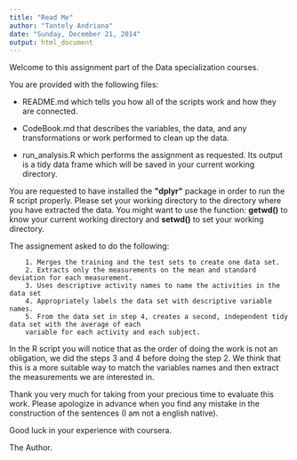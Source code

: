 ```yaml
---
title: "Read Me"
author: "Tantely Andriana"
date: "Sunday, December 21, 2014"
output: html_document
---
```


Welcome to this assignment part of the Data specialization courses.

You are provided with the following files:

- README.md which tells you how all of the scripts work and how they are connected.

- CodeBook.md that describes the variables, the data, and any transformations or work performed to clean up the data.

- run_analysis.R which performs the assignment as requested. Its output is a tidy data frame which will  be saved in your current working directory.


You are requested to have installed the **"dplyr"** package in order to run the R script properly. 
Please set your working directory to the directory where you have extracted the data. You might want to use the function: **getwd()** to know your current working directory and **setwd()** to set your working directory. 

The  assignement asked to do the following:

        1. Merges the training and the test sets to create one data set.
        2. Extracts only the measurements on the mean and standard deviation for each measurement.
        3. Uses descriptive activity names to name the activities in the data set
        4. Appropriately labels the data set with descriptive variable names.
        5. From the data set in step 4, creates a second, independent tidy data set with the average of each
        variable for each activity and each subject.

In the R script you will notice that as the order of doing the work is not an obligation, we did the steps 3 and 4 before doing the step 2. We think that this is a more suitable way to match the variables names and then extract the measurements we are interested in.  



Thank you very much for taking from your precious time to evaluate this work.
Please apologize in advance when you find any mistake in the construction of the sentences (I am not a english native).

Good luck in your experience with coursera.

The Author.
